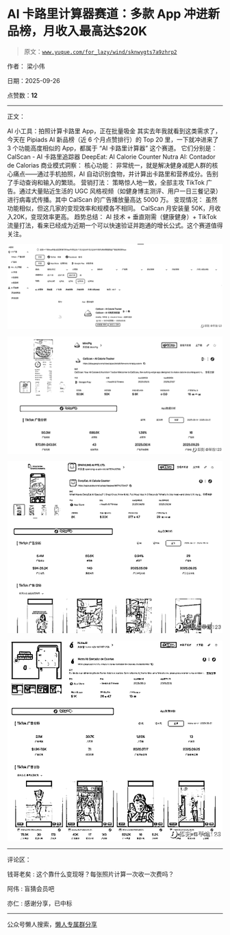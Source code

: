# AI 卡路里计算器赛道：多款 App 冲进新品榜，月收入最高达$20K

> 原文：[`www.yuque.com/for_lazy/wind/sknwygts7a9zhrp2`](https://www.yuque.com/for_lazy/wind/sknwygts7a9zhrp2)

作者： 梁小伟

日期：2025-09-26

点赞数：**12**

* * *

正文：

AI 小工具：拍照计算卡路里 App，正在批量吸金 其实去年我就看到这类需求了， 今天在 Pipiads AI 新品榜（近 6 个月点赞排行）的 Top
20 里，一下就冲进来了 3 个功能高度相似的 App，都属于 “AI 卡路里计算器” 这个赛道。 它们分别是： CalScan - AI 卡路里追踪器
DeepEat: AI Calorie Counter Nutra AI: Contador de Calorias 商业模式洞察： 核心功能：
非常统一，就是解决健身减肥人群的核心痛点——通过手机拍照，AI 自动识别食物，并计算出卡路里和营养成分。告别了手动查询和输入的繁琐。 营销打法：
策略惊人地一致，全部主攻 TikTok 广告。通过大量贴近生活的 UGC 风格视频（如健身博主测评、用户一日三餐记录）进行病毒式传播。其中 CalScan 的广告播放量高达
5000 万。 变现情况： 虽然功能相似，但这几家的变现效率和规模各不相同。 CalScan 月安装量 50K，月收入<card type="inline" name="math" value="data:%7B%22code%22%3A%228K%E3%80%82%20DeepEat%5Cn%E6%9C%88%E5%AE%89%E8%A3%85%E9%87%8F%E4%BB%858K%EF%BC%8C%E4%BD%86%E6%9C%88%E6%94%B6%E5%85%A5%E8%BE%BE%E5%88%B0%E4%BA%86%20%22%2C%22id%22%3A%22dZpCg%22%7D">20K，变现效率更高。 趋势总结： AI 技术 + 垂直刚需（健康健身）+
TikTok 流量打法，看来已经成为近期一个可以快速验证并跑通的增长公式。这个赛道值得关注。</card>

![](img/fbe927429151182318cda2a1f910f65b.png "None")

![](img/b1c7e0b41fcdf02cf00855e367b1584a.png "None")

![](img/a754e529ba67ee3dd522f799f0dd262f.png "None")

![](img/a09aa5e2ad8dc147aaccebcc0ec1bc6a.png "None")

* * *

评论区：

钱哥老矣 : 这个靠什么变现呀？每张照片计算一次收一次费吗？

阿伟 : 盲猜会员吧

亦仁 : 感谢分享，已中标

* * *

公众号懒人搜索，[懒人专属群分享](https://lazybook.fun/#/blog/group)